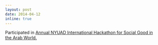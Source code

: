 ```yaml
---
layout: post
date: 2014-04-12
inline: true
---
```


Participated in <a href="https://sites.nyuad.nyu.edu/hackathon/index.php/previous-hackathons/the-annual-nyuad-international-hackathon-for-social-good-in-the-arab-world-2014/"> Annual NYUAD International Hackathon for Social Good in the Arab World.</a>
